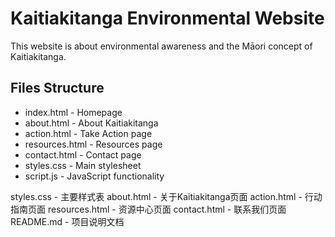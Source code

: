 # Kaitiakitanga Environmental Website

This website is about environmental awareness and the Māori concept of Kaitiakitanga.

## Files Structure
- index.html - Homepage
- about.html - About Kaitiakitanga
- action.html - Take Action page
- resources.html - Resources page
- contact.html - Contact page
- styles.css - Main stylesheet
- script.js - JavaScript functionality

styles.css - 主要样式表
about.html - 关于Kaitiakitanga页面
action.html - 行动指南页面
resources.html - 资源中心页面
contact.html - 联系我们页面
README.md - 项目说明文档